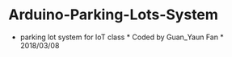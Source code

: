 # Arduino-Parking-Lots-System
 * parking lot system for IoT class  * Coded by Guan_Yaun Fan  * 2018/03/08
